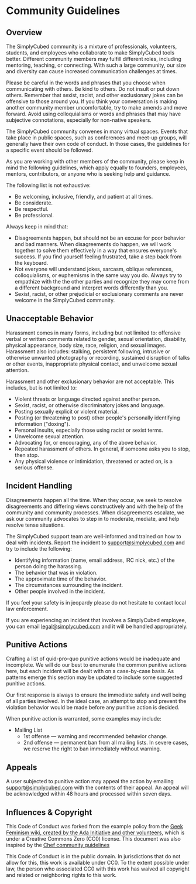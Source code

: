 # Community Guidelines

## Overview

The SimplyCubed community is a mixture of professionals, volunteers, students, and employees who collaborate to make SimplyCubed tools better. Different community members may fulfill different roles, including mentoring, teaching, or connecting. With such a large community, our size and diversity can cause increased communication challenges at times.

Please be careful in the words and phrases that you choose when communicating with others. Be kind to others. Do not insult or put down others. Remember that sexist, racist, and other exclusionary jokes can be offensive to those around you. If you think your conversation is making another community member uncomfortable, try to make amends and move forward. Avoid using colloquialisms or words and phrases that may have subjective connotations, especially for non-native speakers.

The SimplyCubed community convenes in many virtual spaces. Events that take place in public spaces, such as conferences and meet-up groups, will generally have their own code of conduct. In those cases, the guidelines for a specific event should be followed.

As you are working with other members of the community, please keep in mind the following guidelines, which apply equally to founders, employees, mentors, contributors, or anyone who is seeking help and guidance.

The following list is not exhaustive:

- Be welcoming, inclusive, friendly, and patient at all times.
- Be considerate.
- Be respectful.
- Be professional.

Always keep in mind that:

- Disagreements happen, but should not be an excuse for poor behavior and bad manners. When disagreements do happen, we will work together to solve them effectively in a way that ensures everyone's success. If you find yourself feeling frustrated, take a step back from the keyboard.
- Not everyone will understand jokes, sarcasm, oblique references, colloquialisms, or euphemisms in the same way you do. Always try to empathize with the the other parties and recognize they may come from a different background and interpret words differently than you.
- Sexist, racist, or other prejudicial or exclusionary comments are never welcome in the SimplyCubed community.

## Unacceptable Behavior

Harassment comes in many forms, including but not limited to: offensive verbal or written comments related to gender, sexual orientation, disability, physical appearance, body size, race, religion, and sexual images. Harassment also includes: stalking, persistent following, intrusive or otherwise unwanted photography or recording, sustained disruption of talks or other events, inappropriate physical contact, and unwelcome sexual attention.

Harassment and other exclusionary behavior are not acceptable. This includes, but is not limited to:

- Violent threats or language directed against another person.
- Sexist, racist, or otherwise discriminatory jokes and language.
- Posting sexually explicit or violent material.
- Posting (or threatening to post) other people's personally identifying information ("doxing").
- Personal insults, especially those using racist or sexist terms.
- Unwelcome sexual attention.
- Advocating for, or encouraging, any of the above behavior.
- Repeated harassment of others. In general, if someone asks you to stop, then stop.
- Any physical violence or intimidation, threatened or acted on, is a serious offense.

## Incident Handling

Disagreements happen all the time. When they occur, we seek to resolve disagreements and differing views constructively and with the help of the community and community processes. When disagreements escalate, we ask our community advocates to step in to moderate, mediate, and help resolve tense situations.

The SimplyCubed support team are well-informed and trained on how to deal with incidents. Report the incident to [support@simplycubed.com](mailto:support@simplycubed.com) and try to include the following:

- Identifying information (name, email address, IRC nick, etc.) of the person doing the harassing.
- The behavior that was in violation.
- The approximate time of the behavior.
- The circumstances surrounding the incident.
- Other people involved in the incident.

If you feel your safety is in jeopardy please do not hesitate to contact local law enforcement.

If you are experiencing an incident that involves a SimplyCubed employee, you can email [legal@simplycubed.com](mailto:legal@simplycubed.com) and it will be handled appropriately.

## Punitive Actions

Crafting a list of quid-pro-quo punitive actions would be inadequate and incomplete. We will do our best to enumerate the common punitive actions here, but each incident will be dealt with on a case-by-case basis. As patterns emerge this section may be updated to include some suggested punitive actions.

Our first response is always to ensure the immediate safety and well being of all parties involved. In the ideal case, an attempt to stop and prevent the violation behavior would be made before any punitive action is decided.

When punitive action is warranted, some examples may include:

- Mailing List
  - 1st offense — warning and recommended behavior change.
  - 2nd offense — permanent ban from all mailing lists.
In severe cases, we reserve the right to ban immediately without warning.

## Appeals

A user subjected to punitive action may appeal the action by emailing [support@simplycubed.com](mailto:support@simplycubed.com) with the contents of their appeal. An appeal will be acknowledged within 48 hours and processed within seven days.

## Influences & Copyright

This Code of Conduct was forked from the example policy from the [Geek Feminism wiki, created by the Ada Initiative and other volunteers](https://geekfeminism.org/about/code-of-conduct/), which is under a Creative Commons Zero (CC0) license. This document was also inspired by the [Chef community guidelines](https://docs.chef.io/community_guidelines.html)

This Code of Conduct is in the public domain. In jurisdictions that do not allow for this, this work is available under CC0. To the extent possible under law, the person who associated CC0 with this work has waived all copyright and related or neighboring rights to this work.
